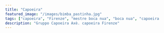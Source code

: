 ```yaml
---
title: "Capoeira"
featured_image: "/images/bimba_pastinha.jpg"
tags: ["capoeira", "Firenze", "mestre boca nua", "boca nua", "capoeira axè"]
description: "Gruppo Capoeira Axè. capoeira Firenze"
---
```

